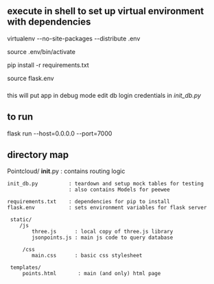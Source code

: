 ## execute in shell to set up virtual environment with dependencies ##
virtualenv --no-site-packages --distribute .env

source .env/bin/activate 

pip install -r requirements.txt

source flask.env

###
this will put app in debug mode
edit db login credentials in *init_db.py*
###

## to run ###
flask run --host=0.0.0.0 --port=7000 

## directory map ##
Pointcloud/
    __init__.py         : contains routing logic

    init_db.py          : teardown and setup mock tables for testing
                        : also contains Models for peewee

    requirements.txt    : dependencies for pip to install
    flask.env           : sets environment variables for flask server

     static/
        /js
            three.js      : local copy of three.js library
            jsonpoints.js : main js code to query database
       
         /css    
            main.css      : basic css stylesheet
   
     templates/
         points.html       : main (and only) html page

